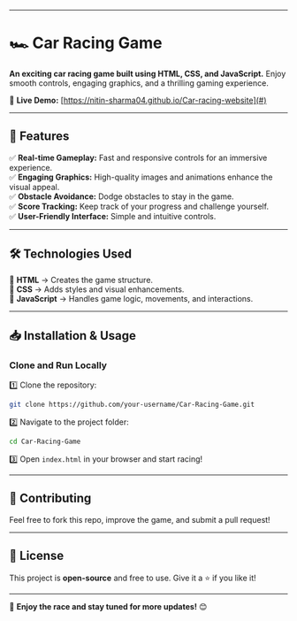 ***

# 🏎️ Car Racing Game  

**An exciting car racing game built using HTML, CSS, and JavaScript.** Enjoy smooth controls, engaging graphics, and a thrilling gaming experience.  

🚀 **Live Demo:** [https://nitin-sharma04.github.io/Car-racing-website](#) 

***

## 🎯 Features  
✅ **Real-time Gameplay:** Fast and responsive controls for an immersive experience.  
✅ **Engaging Graphics:** High-quality images and animations enhance the visual appeal.  
✅ **Obstacle Avoidance:** Dodge obstacles to stay in the game.  
✅ **Score Tracking:** Keep track of your progress and challenge yourself.  
✅ **User-Friendly Interface:** Simple and intuitive controls.  

---

## 🛠️ Technologies Used  
🔹 **HTML** → Creates the game structure.  
🔹 **CSS** → Adds styles and visual enhancements.  
🔹 **JavaScript** → Handles game logic, movements, and interactions.  

---

## 📥 Installation & Usage  
### Clone and Run Locally  
1️⃣ Clone the repository:  
   ```sh
   git clone https://github.com/your-username/Car-Racing-Game.git
   ```  
2️⃣ Navigate to the project folder:  
   ```sh
   cd Car-Racing-Game
   ```  
3️⃣ Open `index.html` in your browser and start racing!  

---

## 🌟 Contributing  
Feel free to fork this repo, improve the game, and submit a pull request!  

---

## 📜 License  
This project is **open-source** and free to use. Give it a ⭐ if you like it!  

---

🚀 **Enjoy the race and stay tuned for more updates!** 😊

